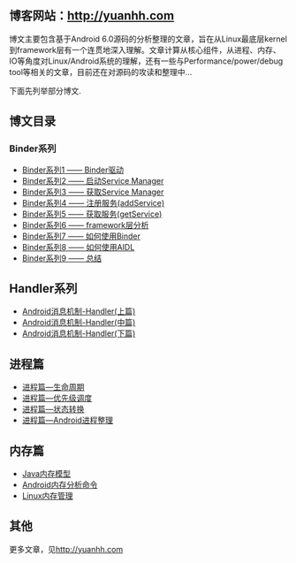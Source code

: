 ## 博客网站：<http://yuanhh.com>

博文主要包含基于Android 6.0源码的分析整理的文章，旨在从Linux最底层kernel到framework层有一个连贯地深入理解。文章计算从核心组件，从进程、内存、IO等角度对Linux/Android系统的理解，还有一些与Performance/power/debug tool等相关的文章，目前还在对源码的攻读和整理中...

下面先列举部分博文.

## 博文目录

### Binder系列

- [Binder系列1 —— Binder驱动](http://www.yuanhh.com/2015/11/01/binder-driver/)
- [Binder系列2 —— 启动Service Manager](http://www.yuanhh.com/2015/11/07/binder-start-sm/)
- [Binder系列3 —— 获取Service Manager](http://www.yuanhh.com/2015/11/08/binder-get-sm/)
- [Binder系列4 —— 注册服务(addService)](http://www.yuanhh.com/2015/11/14/binder-add-service/)
- [Binder系列5 —— 获取服务(getService)](http://www.yuanhh.com/2015/11/15/binder-get-service/)
- [Binder系列6 —— framework层分析](http://www.yuanhh.com/2015/11/21/binder-framework/)
- [Binder系列7 —— 如何使用Binder](http://www.yuanhh.com/2015/11/22/binder-use/)
- [Binder系列8 —— 如何使用AIDL](http://www.yuanhh.com/2015/11/23/binder-aidl/)
- [Binder系列9 —— 总结](http://www.yuanhh.com/2015/11/28/binder-summary/)

## Handler系列

- [Android消息机制-Handler(上篇)](http://www.yuanhh.com/2015/12/26/handler-message/)
- [Android消息机制-Handler(中篇)](http://www.yuanhh.com/2015/12/27/handler-message-2/)
- [Android消息机制-Handler(下篇)](http://www.yuanhh.com/2016/01/01/handler-message-3/)

## 进程篇

- [进程篇—生命周期](http://www.yuanhh.com/2015/10/01/process-lifecycle/)
- [进程篇—优先级调度](http://www.yuanhh.com/2015/10/01/process-priority/)
- [进程篇—状态转换](http://www.yuanhh.com/2015/12/12/android-process-manage/)
- [进程篇—Android进程整理](http://www.yuanhh.com/2015/12/19/android-process-category/)

## 内存篇

- [Java内存模型](http://www.yuanhh.com/2016/01/09/java-memory/)
- [Android内存分析命令](http://www.yuanhh.com/2016/01/02/memory-analysis-command/)
- [Linux内存管理](http://www.yuanhh.com/2015/10/30/kernel-memory/)

## 其他

更多文章，见<http://yuanhh.com>


